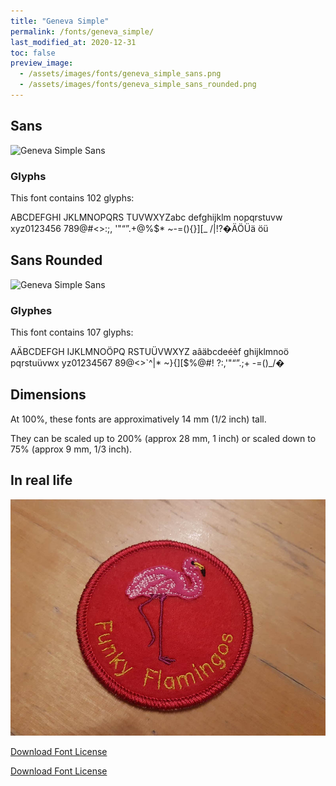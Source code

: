 ```yaml
---
title: "Geneva Simple"
permalink: /fonts/geneva_simple/
last_modified_at: 2020-12-31
toc: false
preview_image:
  - /assets/images/fonts/geneva_simple_sans.png
  - /assets/images/fonts/geneva_simple_sans_rounded.png
---
```


## Sans

![Geneva Simple Sans](/assets/images/fonts/geneva_simple_sans.png)



### Glyphs

This font contains 102 glyphs:
	
ABCDEFGHI
JKLMNOPQRS
TUVWXYZabc
defghijklm
nopqrstuvw
xyz0123456
789@#<>:;,
'"“”.+@%$*
~-=(){}][_
/\|!?�ÄÖÜä
öü



## Sans Rounded

![Geneva Simple Sans](/assets/images/fonts/geneva_simple_sans_rounded.png)


### Glyphes

This font contains 107 glyphs:

	
AÄBCDEFGH
IJKLMNOÖPQ
RSTUÜVWXYZ
aâäbcdeéèf
ghijklmnoö
pqrstuüvwx
yz01234567
89@<>`^|\*
~}{][$%@#!
?:,'"“”.;+
-=()_/�

## Dimensions

At 100%, these fonts are approximatively  14 mm (1/2 inch) tall.

They can be scaled up to  200% (approx 28 mm, 1 inch) or scaled down to 75% (approx 9 mm, 1/3 inch).

## In real life

![Geneva ](/assets/images/fonts/geneva.jpg)

[Download Font License](https://github.com/inkstitch/inkstitch/tree/main/fonts/geneva_simple/LICENSE)

[Download Font License](https://github.com/inkstitch/inkstitch/tree/main/fonts/geneva_rounded/LICENSE)
